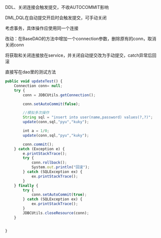 DDL、关闭连接会触发提交，不收AUTOCOMMIT影响

DML,DQL在自动提交开启时会触发提交，可手动关闭



考虑事务，具体操作应使用同一个连接

改动：在BaseDAO的方法中增加一个connection参数，删除原有的conn，取消关闭conn

将获取和关闭连接放在service，并关闭自动提交改为手动提交，catch异常后回滚



直接写在dao里的测试方法

```javascript
public void updateTest() {
    Connection conn= null;
    try {
        conn = JDBCUtils.getConnection();

        conn.setAutoCommit(false);

        //模拟多次操作
        String sql = "insert into user(name,password) values(?,?)";
        update(conn,sql,"pyu","kuky");

        int a = 1/0;
        update(conn,sql,"pyu","kuky");

        conn.commit();
    } catch (Exception e) {
        e.printStackTrace();
        try {
            conn.rollback();
            System.out.println("回滚");
        } catch (SQLException ex) {
            ex.printStackTrace();
        }
    } finally {
        try {
            conn.setAutoCommit(true);
        } catch (SQLException ex) {
            ex.printStackTrace();
        }
        JDBCUtils.closeResource(conn);
    }


}
```

